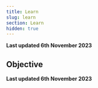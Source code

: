 ```yaml
---
title: Learn
slug: learn
section: Learn
hidden: true
---
```


**Last updated 6th November 2023**



## Objective  

**Last updated 6th November 2023**

